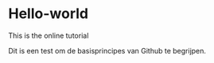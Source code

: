 # Hello-world
This is the online tutorial

Dit is een test om de basisprincipes van Github te begrijpen.
